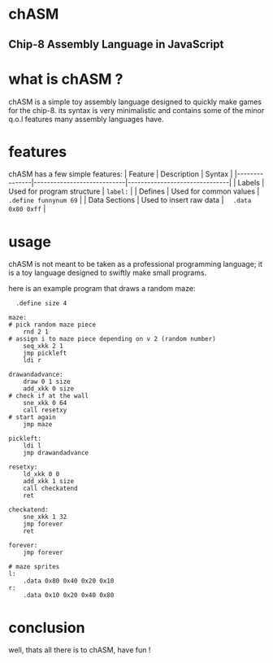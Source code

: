 # chASM
## Chip-8 Assembly Language in JavaScript

# what is chASM ?
chASM is a simple toy assembly language designed to quickly make games for the chip-8.
its syntax is very minimalistic and contains some of the minor q.o.l features many assembly languages have.

# features
chASM has a few simple features:
| Feature       | Description                | Syntax                        |
|---------------|----------------------------|-------------------------------|
| Labels        | Used for program structure | `label:`                      |
| Defines       | Used for common values     | `  .define funnynum 69`       |
| Data Sections | Used to insert raw data    | `  .data 0x80 0xff`           |

# usage
chASM is not meant to be taken as a professional programming language;
it is a toy language designed to swiftly make small programs.

here is an example program that draws a random maze:
```
  .define size 4
  
maze:
# pick random maze piece
	rnd 2 1
# assign i to maze piece depending on v 2 (random number)
	seq_xkk 2 1
	jmp pickleft
	ldi r

drawandadvance:
	draw 0 1 size
	add_xkk 0 size
# check if at the wall
	sne_xkk 0 64
	call resetxy
# start again
	jmp maze	

pickleft:
	ldi l
	jmp drawandadvance

resetxy:
	ld_xkk 0 0
	add_xkk 1 size
	call checkatend
	ret

checkatend:
	sne_xkk 1 32
	jmp forever
	ret

forever:
	jmp forever
  
# maze sprites
l:
	.data 0x80 0x40 0x20 0x10
r:
	.data 0x10 0x20 0x40 0x80
```

# conclusion
well, thats all there is to chASM, have fun !
